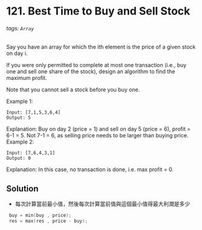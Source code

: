 # 121. Best Time to Buy and Sell Stock
###### tags: `Array`

Say you have an array for which the ith element is the price of a given stock on day i.

If you were only permitted to complete at most one transaction (i.e., buy one and sell one share of the stock), design an algorithm to find the maximum profit.

Note that you cannot sell a stock before you buy one.

Example 1:

    Input: [7,1,5,3,6,4]
    Output: 5
Explanation: Buy on day 2 (price = 1) and sell on day 5 (price = 6), profit = 6-1 = 5.
             Not 7-1 = 6, as selling price needs to be larger than buying price.
Example 2:

    Input: [7,6,4,3,1]
    Output: 0
Explanation: In this case, no transaction is done, i.e. max profit = 0.


## Solution

- 每次計算當前最小值，然後每次計算當前值與這個最小值得最大利潤是多少

```cpp
 buy = min(buy , price);
 res = max(res , price - buy);
```